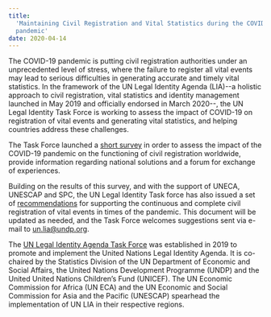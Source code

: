 ```yaml
---
title:
  'Maintaining Civil Registration and Vital Statistics during the COVID-19
  pandemic'
date: 2020-04-14
---
```


The COVID-19 pandemic is putting civil registration authorities under an
unprecedented level of stress, where the failure to register all vital events
may lead to serious difficulties in generating accurate and timely vital
statistics. In the framework of the UN Legal Identity Agenda (LIA)--a holistic
approach to civil registration, vital statistics and identity management
launched in May 2019 and officially endorsed in March 2020--, the UN Legal
Identity Task Force is working to assess the impact of COVID-19 on registration
of vital events and generating vital statistics, and helping countries address
these challenges.

The Task Force launched a
[short survey](https://unstats.un.org/legal-identity-agenda/COVID-19/) in order
to assess the impact of the COVID-19 pandemic on the functioning of civil
registration worldwide, provide information regarding national solutions and a
forum for exchange of experiences.

Building on the results of this survey, and with the support of UNECA, UNESCAP
and SPC, the UN Legal Identity Task force has also issued a set of
[recommendations](https://unstats.un.org/legal-identity-agenda/documents/COVID-19-Guidelines.pdf)
for supporting the continuous and complete civil registration of vital events in
times of the pandemic. This document will be updated as needed, and the Task
Force welcomes suggestions sent via e-mail to
[un.lia@undp.org](mailto:un.lia@undp.org).

The
[UN Legal Identity Agenda Task Force](https://unstats.un.org/legal-identity-agenda/)
was established in 2019 to promote and implement the United Nations Legal
Identity Agenda. It is co-chaired by the Statistics Division of the UN
Department of Economic and Social Affairs, the United Nations Development
Programme (UNDP) and the United United Nations Children’s Fund (UNICEF). The UN
Economic Commission for Africa (UN ECA) and the UN Economic and Social
Commission for Asia and the Pacific (UNESCAP) spearhead the implementation of UN
LIA in their respective regions.
